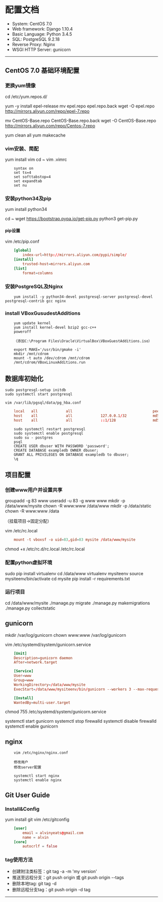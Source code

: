 # 配置文档

- System: CentOS 7.0
- Web framework: Django 1.10.4
- Basic Language: Python 3.4.5
- SQL: PostgreSQL 9.2.18
- Reverse Proxy: Nginx
- WSGI HTTP Server: gunicorn

---

## CentOS 7.0 基础环境配置

### 更换yum镜像

cd /etc/yum.repos.d/

yum -y install epel-release
mv epel.repo epel.repo.back
wget -O epel.repo  http://mirrors.aliyun.com/repo/epel-7.repo

mv CentOS-Base.repo CentOS-Base.repo.back
wget -O CentOS-Base.repo http://mirrors.aliyun.com/repo/Centos-7.repo

yum clean all
yum makecache

### vim安装、简配

yum install vim
cd ~
vim .vimrc

```vim
    syntax on
    set ts=4
    set softtabstop=4
    set expandtab
    set nu
```

### 安装python34及pip

yum install python34

cd ~
wget https://bootstrap.pypa.io/get-pip.py
python3 get-pip.py

#### pip设置

vim /etc/pip.conf

```conf
    [global]
        index-url=http://mirrors.aliyun.com/pypi/simple/
    [install]
        trusted-host=mirrors.aliyun.com
    [list]
        format=columns
```

### 安装PostgreSQL及Nginx

```shell
    yum install -y python34-devel postgresql-server postgresql-devel postgresql-contrib gcc nginx
```

### install VBoxGusudestAdditions

```shell
    yum update kernel
    yum install kernel-devel bzip2 gcc-c++
    poweroff

    （添加C:\Program Files\Oracle\VirtualBox\VBoxGuestAdditions.iso）

    export MAKE='/usr/bin/gmake -i'
    mkdir /mnt/cdrom
    mount -t auto /dev/cdrom /mnt/cdrom
    /mnt/cdrom/VBoxLinuxAdditions.run
```

## 数据库初始化

```shell
sudo postgresql-setup initdb
sudo systemctl start postgresql

vim /var/lib/pgsql/data/pg_hba.conf
```
```conf
    local   all             all                                     peer
    host    all             all             127.0.0.1/32            md5
    host    all             all             ::1/128                 md5
```
```shell
    sudo systemctl restart postgresql
    sudo systemctl enable postgresql
    sudo su - postgres
    psql
    CREATE USER dbuser WITH PASSWORD 'password';
    CREATE DATABASE exampledb OWNER dbuser;
    GRANT ALL PRIVILEGES ON DATABASE exampledb to dbuser;
    \q
```

## 项目配置

### 创建www用户并设置共享

groupadd -g 83 www
useradd -u 83 -g www www
mkdir -p /data/www/mysite
chown -R www:www /data/www
mkdir -p /data/static
chown -R www:www /data

（挂载项目->固定分配）

vim /etc/rc.local

```conf
    mount -t vboxsf -o uid=83,gid=83 mysite /data/www/mysite
```
chmod +x /etc/rc.d/rc.local
/etc/rc.local

### 配置python虚拟环境

sudo pip install virtualenv
cd /data/www
virtualenv mysiteenv
source mysiteenv/bin/activate
cd mysite
pip install -r requirements.txt

### 运行项目

cd /data/www/mysite
./manage.py migrate
./manage.py makemigrations
./manage.py collectstatic


## gunicorn

mkdir /var/log/gunicorn
chown www:www /var/log/gunicorn

vim /etc/systemd/system/gunicorn.service

```conf
    [Unit]
    Description=gunicorn daemon
    After=network.target

    [Service]
    User=www
    Group=www
    WorkingDirectory=/data/www/mysite
    ExecStart=/data/www/mysiteenv/bin/gunicorn --workers 3 --max-requests 10 --user www --group www --log-level debug --error-logfile /var/log/gunicorn/error.log --bind unix:/data/www/mysite.sock blog.wsgi:application

    [Install]
    WantedBy=multi-user.target
```
chmod 755 /etc/systemd/system/gunicorn.service

systemctl start gunicorn
systemctl stop firewalld
systemctl disable firewalld
systemctl enable gunicorn


## nginx

``` shell
    vim /etc/nginx/nginx.conf

    修改用户
    修改server配置

    systemctl start nginx
    systemctl enable nginx

```

## Git User Guide

### Install&Config
yum install git
vim /etc/gitconfig

```conf
    [user]
        email = alvinyeats@gmail.com
        name = alvin
    [core]
        autocrlf = false
```

### tag使用方法

- 创建附注类标签：git tag -a <tagname> -m 'my version'
- 推送至远程分支：git push origin <tagname> 或 git push origin --tags
- 删除本地tag: git tag -d <tagname>
- 删除远程分支tag：git push origin -d tag <tagname>

---